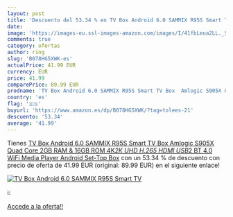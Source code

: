 ```yaml
---
layout: post
title: 'Descuento del 53.34 % en TV Box Android 6.0 SAMMIX R95S Smart TV '
date: 
image: 'https://images-eu.ssl-images-amazon.com/images/I/41fbLeua2LL._SL200_.jpg'
comments: true
category: ofertas
author: ring
slug: 'B078HG5XWK-es'
actualPrice: 41.99 EUR
currency: EUR
price: 41.99
comparePrice: 89.99 EUR
prodname: 'TV Box Android 6.0 SAMMIX R95S Smart TV Box  Amlogic S905X Quad Core  2GB RAM & 16GB ROM  4K*2K UHD H.265  HDMI  USB*2  BT 4.0 WiFi Media Player  Android Set-Top Box'
country: 'es'
flag: '🇪🇸'
buyurl: 'https://www.amazon.es/dp/B078HG5XWK/?tag=tolees-21'
descuento: '53.34'
average: '41.99'
---
```


Tienes [TV Box Android 6.0 SAMMIX R95S Smart TV Box  Amlogic S905X Quad Core  2GB RAM & 16GB ROM  4K*2K UHD H.265  HDMI  USB*2  BT 4.0 WiFi Media Player  Android Set-Top Box](https://www.amazon.es/dp/B078HG5XWK/?tag=tolees-21) con un 53.34 % de descuento con precio de oferta de 41.99 EUR (original: 89.99 EUR) en el siguiente enlace!

[![TV Box Android 6.0 SAMMIX R95S Smart TV ](https://images-eu.ssl-images-amazon.com/images/I/41fbLeua2LL._SL200_.jpg)](https://www.amazon.es/dp/B078HG5XWK/?tag=tolees-21)

ℹ️:


[Accede a la oferta!!](https://www.amazon.es/dp/B078HG5XWK/?tag=tolees-21)
